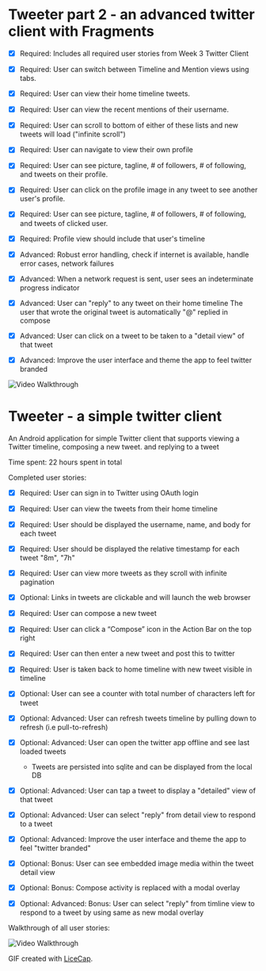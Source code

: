 Tweeter part 2 - an advanced twitter client with Fragments
===========================================================

* [x] Required: Includes all required user stories from Week 3 Twitter Client
* [x] Required: User can switch between Timeline and Mention views using tabs.
* [x] Required: User can view their home timeline tweets.
* [x] Required: User can view the recent mentions of their username.
* [x] Required: User can scroll to bottom of either of these lists and new tweets will load ("infinite scroll")
* [x] Required: User can navigate to view their own profile
* [x] Required: User can see picture, tagline, # of followers, # of following, and tweets on their profile.
* [x] Required: User can click on the profile image in any tweet to see another user's profile.
* [x] Required: User can see picture, tagline, # of followers, # of following, and tweets of clicked user.
* [x] Required: Profile view should include that user's timeline

* [x] Advanced: Robust error handling, check if internet is available, handle error cases, network failures
* [x] Advanced: When a network request is sent, user sees an indeterminate progress indicator
* [x] Advanced: User can "reply" to any tweet on their home timeline
         The user that wrote the original tweet is automatically "@" replied in compose
* [x] Advanced: User can click on a tweet to be taken to a "detail view" of that tweet
* [x] Advanced: Improve the user interface and theme the app to feel twitter branded

![Video Walkthrough](Tweeter_Fragments_ParagSagar.gif)

Tweeter - a simple twitter client
==================================

An Android application for simple Twitter client that supports viewing a Twitter timeline, composing a new tweet. and replying to a tweet

Time spent: 22 hours spent in total

Completed user stories:

 * [x] Required: User can sign in to Twitter using OAuth login
 * [x] Required: User can view the tweets from their home timeline
 * [x] Required: User should be displayed the username, name, and body for each tweet
 * [x] Required: User should be displayed the relative timestamp for each tweet "8m", "7h"
 * [x] Required: User can view more tweets as they scroll with infinite pagination
 
 * [x] Optional: Links in tweets are clickable and will launch the web browser
 
 * [x] Required: User can compose a new tweet
 * [x] Required: User can click a “Compose” icon in the Action Bar on the top right
 * [x] Required: User can then enter a new tweet and post this to twitter
 * [x] Required: User is taken back to home timeline with new tweet visible in timeline
 
 * [x] Optional: User can see a counter with total number of characters left for tweet 
 * [x] Optional: Advanced: User can refresh tweets timeline by pulling down to refresh (i.e pull-to-refresh)
 * [x] Optional: Advanced: User can open the twitter app offline and see last loaded tweets
      * Tweets are persisted into sqlite and can be displayed from the local DB
 * [x] Optional: Advanced: User can tap a tweet to display a "detailed" view of that tweet
 * [x] Optional: Advanced: User can select "reply" from detail view to respond to a tweet
 * [x] Optional: Advanced: Improve the user interface and theme the app to feel "twitter branded"
 * [x] Optional: Bonus: User can see embedded image media within the tweet detail view
 * [x] Optional: Bonus: Compose activity is replaced with a modal overlay
 
* [x] Optional: Advanced: Bonus:  User can select "reply" from timline view to respond to a tweet by using same as new modal overlay


Walkthrough of all user stories:

![Video Walkthrough](Tweeter_ParagSagar.gif)


GIF created with [LiceCap](http://www.cockos.com/licecap/).
